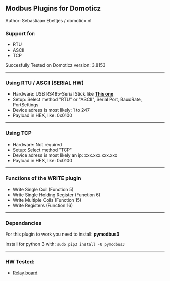 ## Modbus Plugins for Domoticz
Author: Sebastiaan Ebeltjes / domoticx.nl

### Support for:
* RTU
* ASCII
* TCP

Succesfully Tested on Domoticz version: 3.8153

-----
### Using RTU / ASCII (SERIAL HW)

* Hardware: USB RS485-Serial Stick like **[This one](http://domoticx.nl/webwinkel/index.php?route=product/product&product_id=386)**
* Setup: Select method "RTU" or "ASCII", Serial Port, BaudRate, PortSettings
* Device adress is most likely: 1 to 247
* Payload in HEX, like: 0x0100

-----
### Using TCP

* Hardware: Not required
* Setup: Select method "TCP"
* Device adress is most likely an ip: xxx.xxx.xxx.xxx
* Payload in HEX, like: 0x0100

-----
### Functions of the WRITE plugin

* Write Single Coil (Function 5)
* Write Single Holding Register (Function 6)
* Write Multiple Coils (Function 15)
* Write Registers (Function 16)

-----
### Dependancies

For this plugin to work you need to install: **pymodbus3**

Install for python 3 with: ```sudo pip3 install -U pymodbus3```

-----
### HW Tested:
* [Relay board](http://domoticx.com/modbus-relaisbord/)
